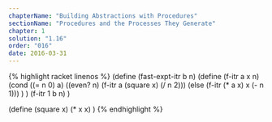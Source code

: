 ```yaml
---
chapterName: "Building Abstractions with Procedures"
sectionName: "Procedures and the Processes They Generate"
chapter: 1
solution: "1.16"
order: "016"
date: 2016-03-31
---
```



{% highlight racket linenos %}
(define (fast-expt-itr b n)
  (define (f-itr a x n)
    (cond ((= n 0) a)
          ((even? n) (f-itr a (square x) (/ n 2)))
          (else (f-itr (* a x) x (- n 1)))
     )
  )
  (f-itr 1 b n)
)  
    
(define (square x)
          (* x x)
)
{% endhighlight %}
